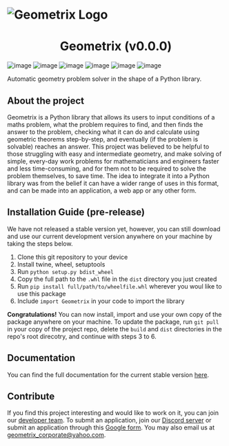 # ![Geometrix Logo](https://i.ibb.co/vXb8Tbs/download-3.png)


# <center> Geometrix (v0.0.0) </center>


![image](https://badgen.net/badge/Made%20with/Python/blue?icon=python)
![image](https://img.shields.io/badge/Made%20with-Sphinx-1f425f.svg)
![image](https://img.shields.io/github/issues/Geometrix-Developers/Geometrix.svg)
![image](https://img.shields.io/github/license/Geometrix-Developers/Geometrix.svg)
![image](https://badgen.net/discord/members/7P6Gc7wh4E)
![image](https://badgen.net/github/last-commit/Geometrix-Developers/Geometrix/main)


Automatic geometry problem solver in the shape of a Python library.

## About the project
Geometrix is a Python library that allows its users to input conditions of a maths problem, what the problem requires to find, and then finds the answer to the problem, checking what it can do and calculate using geometric theorems step-by-step, and eventually (if the problem is solvable) reaches an answer. This project was believed to be helpful to those struggling with easy and intermediate geometry, and make solving of simple, every-day work problems for mathematicians and engineers faster and less time-consuming, and for them not to be required to solve the problem themselves, to save time. The idea to integrate it into a Python library was from the belief it can have a wider range of uses in this format, and can be made into an application, a web app or any other form. 

## Installation Guide (pre-release)
We have not released a stable version yet, however, you can still download and use our current development version anywhere on your machine by taking the steps below.

1. Clone this git repository to your device
2. Install twine, wheel, setuptools
3. Run `python setup.py bdist_wheel`
4. Copy the full path to the `.whl` file in the `dist` directory you just created
5. Run `pip install full/path/to/wheelfile.whl` wherever you woul like to use this package
6. Include `import Geometrix` in your code to import the library

**Congratulations!** You can now install, import and use your own copy of the package anywhere on your machine. To update the package, run `git pull` in your copy of the project repo, delete the `build` and `dist` directories in the repo's root direcotry, and continue with steps 3 to 6. 

## Documentation
You can find the full documentation for the current stable version [here](https://geometrix-developers.github.io/Geometrix-Website/html/index.html).

## Contribute
If you find this project interesting and would like to work on it, you can join our [developer team](https://github.com/Geometrix-Developers/). To submit an application, join our [Discord server](https://discord.gg/7P6Gc7wh4E) or submit an application through this [Google form](https://forms.gle/FpTQQawvduL2EsdT6). You may also email us at geometrix_corporate@yahoo.com.

